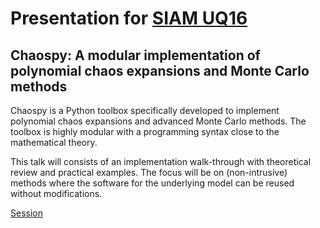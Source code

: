 # Presentation for [SIAM UQ16](https://www.siam.org/meetings/uq16/)


## Chaospy: A modular implementation of polynomial chaos expansions and Monte Carlo methods

Chaospy is a Python toolbox specifically developed to implement polynomial chaos
expansions and advanced Monte Carlo methods. The toolbox is highly modular with a
programming syntax close to the mathematical theory.

This talk will consists of an implementation walk-through with theoretical
review and practical examples. The focus will be on (non-intrusive) methods
where the software for the underlying model can be reused without modifications.

[Session](http://meetings.siam.org/sess/dsp_programsess.cfm?SESSIONCODE=22283)
